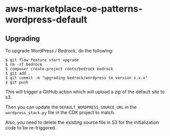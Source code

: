 # aws-marketplace-oe-patterns-wordpress-default

## Upgrading

To upgrade WordPress / Bedrock, do the following:

```
$ git flow feature start upgrade
$ rm -rf bedrock
$ composer create-project roots/bedrock bedrock
$ git add .
$ git commit -m "upgrading bedrock/wordpress to version x.x.x"
$ git push
```

This will trigger a GitHub action which will upload a zip of the default site to s3.

Then you can update the `DEFAULT_WORDPRESS_SOURCE_URL` in the `wordpress_stack.py` file in the CDK project to match.

Also, you need to delete the existing source file in S3 for the initialization code to be re-triggered.
